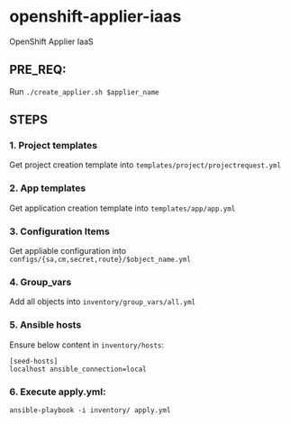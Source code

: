 # openshift-applier-iaas
OpenShift Applier IaaS
## PRE_REQ:
Run ```./create_applier.sh $applier_name```

## STEPS
### 1. Project templates
Get project creation template into ```templates/project/projectrequest.yml```

### 2. App templates
Get application creation template into ```templates/app/app.yml```

### 3. Configuration Items
Get appliable configuration into ```configs/{sa,cm,secret,route}/$object_name.yml```

### 4. Group_vars
Add all objects into ```inventory/group_vars/all.yml```

### 5. Ansible hosts
Ensure below content in ```inventory/hosts```:
```
[seed-hosts]
localhost ansible_connection=local
```

### 6. Execute apply.yml:
```
ansible-playbook -i inventory/ apply.yml 
```

